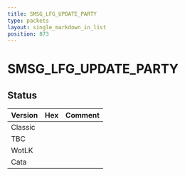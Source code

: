 ```yaml
---
title: SMSG_LFG_UPDATE_PARTY
type: packets
layout: single_markdown_in_list
position: 873
---
```


# SMSG_LFG_UPDATE_PARTY

## Status

Version | Hex | Comment
---------- | ---------- | ---------- 
Classic |  |  
TBC |  |  
WotLK |  |  
Cata |  |  
